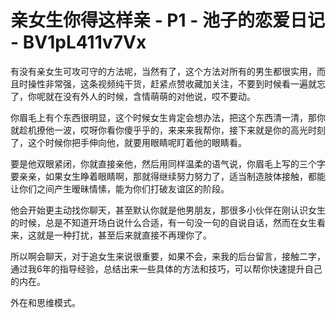 # 亲女生你得这样亲 - P1 - 池子的恋爱日记 - BV1pL411v7Vx

有没有亲女生可攻可守的方法呢，当然有了，这个方法对所有的男生都很实用，而且时操性非常强，这条视频纯干货，赶紧点赞收藏加关注，不要到时候看一遍就忘了，你呢就在没有外人的时候，含情萌萌的对他说，哎不要动。

你眉毛上有个东西很明显，这个时候女生肯定会想办法，把这个东西清一清，那你就趁机撩他一波，哎呀你看你傻乎乎的，来来来我帮你，接下来就是你的高光时刻了，这个时候你把手伸向他，就要用眼睛呢盯着他的眼睛看。

要是他双眼紧闭，你就直接亲他，然后用同样温柔的语气说，你眉毛上写的三个字要亲亲，如果女生睁着眼睛啊，那就得继续努力努力了，适当制造肢体接触，都能让你们之间产生暧昧情愫，能为你们打破友谊区的阶段。

他会开始更主动找你聊天，甚至默认你就是他男朋友，那很多小伙伴在刚认识女生的时候，总是不知道开场白说什么合适，有一句没一句的自说自话，然而在女生看来，这就是一种打扰，甚至后来就直接不再理你了。

所以啊会聊天，对于追女生来说很重要，如果不会，来我的后台留言，接触二字，通过我6年的指导经验，总结出来一些具体的方法和技巧，可以帮你快速提升自己的内在。

外在和思维模式。